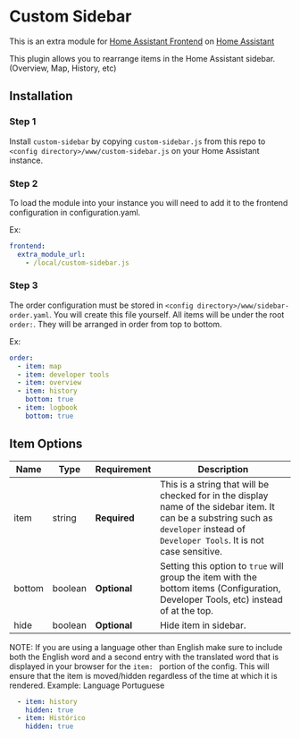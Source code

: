 # Custom Sidebar

This is an extra module for [Home Assistant Frontend](https://www.home-assistant.io/integrations/frontend/#extra_module_url) on [Home Assistant](https://www.home-assistant.io/)

This plugin allows you to rearrange items in the Home Assistant sidebar. (Overview, Map, History, etc)

## Installation

### Step 1

Install `custom-sidebar` by copying `custom-sidebar.js` from this repo to `<config directory>/www/custom-sidebar.js` on your Home Assistant instance.

### Step 2

To load the module into your instance you will need to add it to the frontend configuration in configuration.yaml.

Ex:
```yaml
frontend:
  extra_module_url:
    - /local/custom-sidebar.js
```

### Step 3

The order configuration must be stored in `<config directory>/www/sidebar-order.yaml`. You will create this file yourself. All items will be under the root `order:`.
They will be arranged in order from top to bottom.

Ex:
```yaml
order:
  - item: map
  - item: developer tools
  - item: overview
  - item: history
    bottom: true
  - item: logbook
    bottom: true
```

## Item Options

| Name | Type | Requirement | Description
| ---- | ---- | ------- | -----------
| item | string | **Required** | This is a string that will be checked for in the display name of the sidebar item. It can be a substring such as `developer` instead of `Developer Tools`. It is not case sensitive.
| bottom | boolean | **Optional** | Setting this option to `true` will group the item with the bottom items (Configuration, Developer Tools, etc) instead of at the top.
| hide | boolean | **Optional** | Hide item in sidebar.

NOTE: If you are using a language other than English make sure to include both the English word and a second entry with the translated word that is displayed in your browser for the `item: ` portion of the config. This will ensure that the item is moved/hidden regardless of the time at which it is rendered.
Example: Language Portuguese
```yaml
  - item: history
    hidden: true
  - item: Histórico
    hidden: true
```
